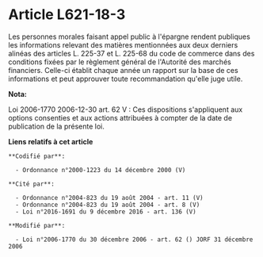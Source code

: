 # Article L621-18-3

Les personnes morales faisant appel public à l'épargne rendent publiques les informations relevant des matières mentionnées
aux deux derniers alinéas des articles L. 225-37 et L. 225-68 du code de commerce dans des conditions fixées par le règlement
général de l'Autorité des marchés financiers. Celle-ci établit chaque année un rapport sur la base de ces informations et
peut approuver toute recommandation qu'elle juge utile.

**Nota:**

Loi 2006-1770 2006-12-30 art. 62 V : Ces dispositions s'appliquent aux options consenties et aux actions attribuées à compter
de la date de publication de la présente loi.

**Liens relatifs à cet article**

	**Codifié par**:

	  - Ordonnance n°2000-1223 du 14 décembre 2000 (V)

	**Cité par**:

	  - Ordonnance n°2004-823 du 19 août 2004 - art. 11 (V)
	  - Ordonnance n°2004-823 du 19 août 2004 - art. 8 (V)
	  - Loi n°2016-1691 du 9 décembre 2016 - art. 136 (V)

	**Modifié par**:

	  - Loi n°2006-1770 du 30 décembre 2006 - art. 62 () JORF 31 décembre 2006
